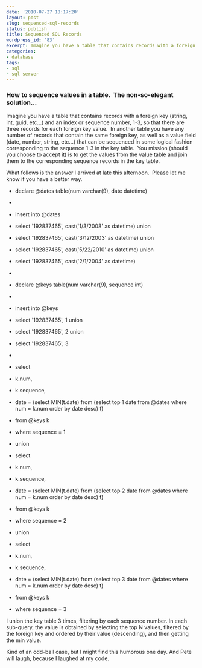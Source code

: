 ```yaml
---
date: '2010-07-27 18:17:20'
layout: post
slug: sequenced-sql-records
status: publish
title: Sequenced SQL Records
wordpress_id: '83'
excerpt: Imagine you have a table that contains records with a foreign key (string, int, guid, etc...) and an index or sequence number, 1-3, so that there are three records for each foreign key value.  In another table you have any number of records that contain the same foreign key, as well as a value field (date, number, string, etc...) that can be sequenced in some logical fashion corresponding to the sequence 1-3 in the key table.  You mission (should you choose to accept it) is to get the values from the value table and join them to the corresponding sequence records in the key table.
categories:
- database
tags:
- sql
- sql server
---
```


### How to sequence values in a table.  The non-so-elegant solution...


Imagine you have a table that contains records with a foreign key (string, int, guid, etc...) and an index or sequence number, 1-3, so that there are three records for each foreign key value.  In another table you have any number of records that contain the same foreign key, as well as a value field (date, number, string, etc...) that can be sequenced in some logical fashion corresponding to the sequence 1-3 in the key table.  You mission (should you choose to accept it) is to get the values from the value table and join them to the corresponding sequence records in the key table.

What follows is the answer I arrived at late this afternoon.  Please let me know if you have a better way.







	
  * declare @dates table(num varchar(9), date datetime)

	
  * 
	
  * insert into @dates

	
  * select '192837465', cast('1/3/2008' as datetime) union

	
  * select '192837465', cast('3/12/2003' as datetime) union

	
  * select '192837465', cast('5/22/2010' as datetime) union

	
  * select '192837465', cast('2/1/2004' as datetime)

	
  * 
	
  * declare @keys table(num varchar(9), sequence int)

	
  * 
	
  * insert into @keys

	
  * select '192837465', 1 union

	
  * select '192837465', 2 union

	
  * select '192837465', 3

	
  * 
	
  * select

	
  * k.num,

	
  * k.sequence,

	
  * date = (select MIN(t.date) from (select top 1 date from @dates where num = k.num order by date desc) t)

	
  * from @keys k

	
  * where sequence = 1

	
  * union

	
  * select

	
  * k.num,

	
  * k.sequence,

	
  * date = (select MIN(t.date) from (select top 2 date from @dates where num = k.num order by date desc) t)

	
  * from @keys k

	
  * where sequence = 2

	
  * union

	
  * select

	
  * k.num,

	
  * k.sequence,

	
  * date = (select MIN(t.date) from (select top 3 date from @dates where num = k.num order by date desc) t)

	
  * from @keys k

	
  * where sequence = 3






I union the key table 3 times, filtering by each sequence number.  In each sub-query, the value is obtained by selecting the top N values, filtered by the foreign key and ordered by their value (descending), and then getting the min value.

Kind of an odd-ball case, but I might find this humorous one day.  And Pete will laugh, because I laughed at my code.

